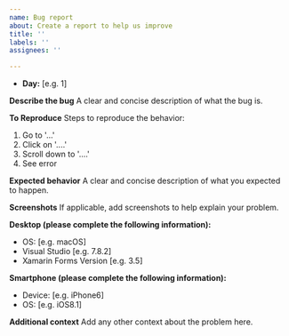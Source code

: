 ```yaml
---
name: Bug report
about: Create a report to help us improve
title: ''
labels: ''
assignees: ''

---
```


- **Day:** [e.g. 1]

**Describe the bug**
A clear and concise description of what the bug is.

**To Reproduce**
Steps to reproduce the behavior:

1. Go to '...'
2. Click on '....'
3. Scroll down to '....'
4. See error

**Expected behavior**
A clear and concise description of what you expected to happen.

**Screenshots**
If applicable, add screenshots to help explain your problem.

**Desktop (please complete the following information):**

- OS: [e.g. macOS]
- Visual Studio [e.g. 7.8.2]
- Xamarin Forms Version [e.g. 3.5]

**Smartphone (please complete the following information):**

- Device: [e.g. iPhone6]
- OS: [e.g. iOS8.1]

**Additional context**
Add any other context about the problem here.
